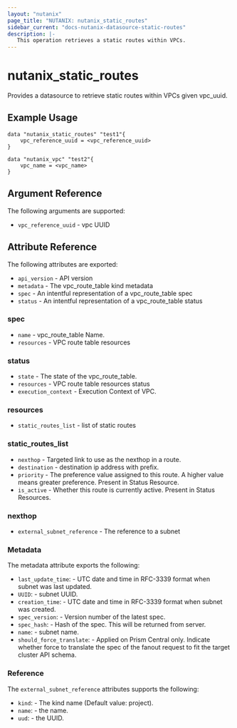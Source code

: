 ```yaml
---
layout: "nutanix"
page_title: "NUTANIX: nutanix_static_routes"
sidebar_current: "docs-nutanix-datasource-static-routes"
description: |-
   This operation retrieves a static routes within VPCs.
---
```


# nutanix_static_routes

Provides a datasource to retrieve static routes within VPCs given vpc_uuid.

## Example Usage

```hcl
data "nutanix_static_routes" "test1"{
    vpc_reference_uuid = <vpc_reference_uuid>
}

data "nutanix_vpc" "test2"{
    vpc_name = <vpc_name>
}
```

## Argument Reference

The following arguments are supported:

* `vpc_reference_uuid` - vpc UUID

## Attribute Reference

The following attributes are exported:

* `api_version` - API version
* `metadata` -  The vpc_route_table kind metadata
* `spec` - An intentful representation of a vpc_route_table spec
* `status` - An intentful representation of a vpc_route_table status

### spec
* `name` - vpc_route_table Name.
* `resources` - VPC route table resources

### status
* `state` - The state of the vpc_route_table.
* `resources` - VPC route table resources status
* `execution_context` - Execution Context of VPC. 

### resources

* `static_routes_list` - list of static routes

### static_routes_list

* `nexthop` - Targeted link to use as the nexthop in a route. 
* `destination` - destination ip address with prefix. 
* `priority` - The preference value assigned to this route. A higher value means greater preference. Present in Status Resource.
* `is_active` - Whether this route is currently active. Present in Status Resources. 

### nexthop 

* `external_subnet_reference` - The reference to a subnet

### Metadata

The metadata attribute exports the following:

* `last_update_time`: - UTC date and time in RFC-3339 format when subnet was last updated.
* `UUID`: - subnet UUID.
* `creation_time`: - UTC date and time in RFC-3339 format when subnet was created.
* `spec_version`: - Version number of the latest spec.
* `spec_hash`: - Hash of the spec. This will be returned from server.
* `name`: - subnet name.
* `should_force_translate`: - Applied on Prism Central only. Indicate whether force to translate the spec of the fanout request to fit the target cluster API schema.

### Reference

The  `external_subnet_reference`  attributes supports the following:

* `kind`: - The kind name (Default value: project).
* `name`: - the name.
* `uud`: - the UUID.